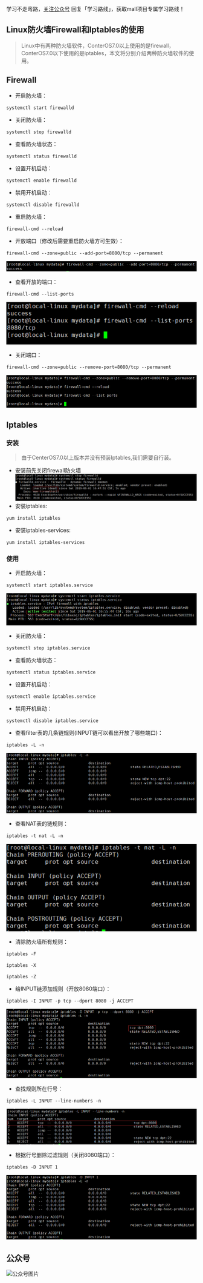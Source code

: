 学习不走弯路，[关注公众号](#公众号) 回复「学习路线」，获取mall项目专属学习路线！

## Linux防火墙Firewall和Iptables的使用

> Linux中有两种防火墙软件，ConterOS7.0以上使用的是firewall，ConterOS7.0以下使用的是iptables，本文将分别介绍两种防火墙软件的使用。

## Firewall

- 开启防火墙：
```shell
systemctl start firewalld
```
- 关闭防火墙：
```shell
systemctl stop firewalld
```
- 查看防火墙状态：
```shell
systemctl status firewalld
```
- 设置开机启动：
```shell
systemctl enable firewalld
```
- 禁用开机启动：
```shell
systemctl disable firewalld
```
- 重启防火墙：
```shell
firewall-cmd --reload
```
- 开放端口（修改后需要重启防火墙方可生效）：
```shell
firewall-cmd --zone=public --add-port=8080/tcp --permanent
```
![](../images/refer_screen_31.png)
- 查看开放的端口：
```shell
firewall-cmd --list-ports
```
![](../images/refer_screen_32.png)
- 关闭端口：
```shell
firewall-cmd --zone=public --remove-port=8080/tcp --permanent
```
![](../images/refer_screen_33.png)

## Iptables

### 安装

> 由于CenterOS7.0以上版本并没有预装Iptables,我们需要自行装。

- 安装前先关闭firewall防火墙
![](../images/refer_screen_34.png)
- 安装iptables:
```shell
yum install iptables
```
- 安装iptables-services:
```shell
yum install iptables-services
```

### 使用

- 开启防火墙：
```shell
systemctl start iptables.service
```
![](../images/refer_screen_35.png)
- 关闭防火墙：
```shell
systemctl stop iptables.service
```
- 查看防火墙状态：
```shell
systemctl status iptables.service
```
- 设置开机启动：
```shell
systemctl enable iptables.service
```
- 禁用开机启动：
```shell
systemctl disable iptables.service
```
- 查看filter表的几条链规则(INPUT链可以看出开放了哪些端口)：
```shell
iptables -L -n
```
![](../images/refer_screen_36.png)
- 查看NAT表的链规则：
```shell
iptables -t nat -L -n
```
![](../images/refer_screen_37.png)
- 清除防火墙所有规则：
```shell
iptables -F
```
```shell
iptables -X
```
```shell
iptables -Z
```
- 给INPUT链添加规则（开放8080端口）：
```shell
iptables -I INPUT -p tcp --dport 8080 -j ACCEPT
```
![](../images/refer_screen_38.png)
- 查找规则所在行号：
```shell
iptables -L INPUT --line-numbers -n
```
![](../images/refer_screen_39.png)
- 根据行号删除过滤规则（关闭8080端口）：
```shell
iptables -D INPUT 1
```
![](../images/refer_screen_40.png)

## 公众号

![公众号图片](http://macro-oss.oss-cn-shenzhen.aliyuncs.com/mall/banner/qrcode_for_macrozheng_258.jpg)
